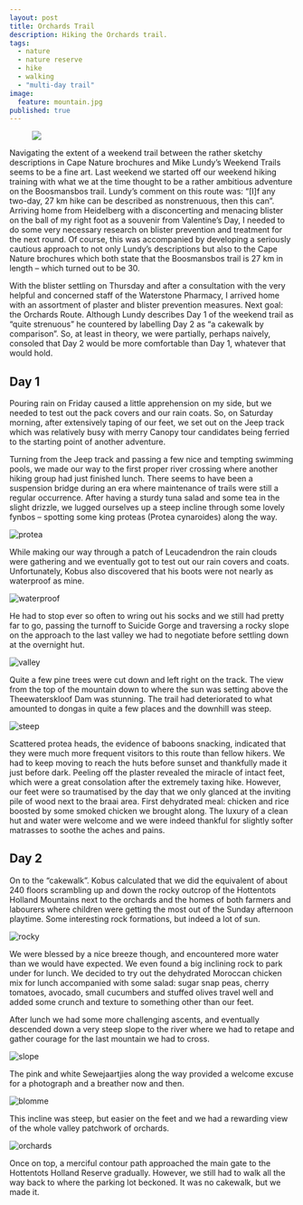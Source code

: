 ```yaml
---
layout: post
title: Orchards Trail
description: Hiking the Orchards trail.
tags: 
  - nature
  - nature reserve
  - hike
  - walking
  - "multi-day trail"
image: 
  feature: mountain.jpg
published: true
---
```



<figure>
<img src="https://lh3.googleusercontent.com/-yGkncmzLTmM/VtH0Rudw1GI/AAAAAAAAQtE/fC6SxHeKTF0/s800-Ic42/IMG_1428.JPG">
</figure>

Navigating the extent of a weekend trail between the rather sketchy descriptions in Cape Nature brochures and Mike Lundy’s Weekend Trails seems to be a fine art. Last weekend we started off our weekend hiking training with what we at the time thought to be a rather ambitious adventure on the Boosmansbos trail. Lundy’s comment on this route was: “[I]f any two-day, 27 km hike can be described as nonstrenuous, then this can”. Arriving home from Heidelberg with a disconcerting and menacing blister on the ball of my right foot as a souvenir from Valentine’s Day, I needed to do some very necessary research on blister prevention and treatment for the next round. Of course, this was accompanied by developing a seriously cautious approach to not only Lundy’s descriptions but also to the Cape Nature brochures which both state that the Boosmansbos trail is 27 km in length – which turned out to be 30.

With the blister settling on Thursday and after a consultation with the very helpful and concerned staff of the Waterstone Pharmacy, I arrived home with an assortment of plaster and blister prevention measures. Next goal: the Orchards Route. Although Lundy describes Day 1 of the weekend trail as “quite strenuous” he countered by labelling Day 2 as “a cakewalk by comparison”. So, at least in theory, we were partially, perhaps naively, consoled that Day 2 would be more comfortable than Day 1, whatever that would hold.

## Day 1
Pouring rain on Friday caused a little apprehension on my side, but we needed to test out the pack covers and our rain coats. So, on Saturday morning, after extensively taping of our feet, we set out on the Jeep track which was relatively busy with merry Canopy tour candidates being ferried to the starting point of another adventure.

Turning from the Jeep track and passing a few nice and tempting swimming pools, we made our way to the first proper river crossing where another hiking group had just finished lunch. There seems to have been a suspension bridge during an era where maintenance of trails were still a regular occurrence. After having a sturdy tuna salad and some tea in the slight drizzle, we lugged ourselves up a steep incline through some lovely fynbos – spotting some king proteas (Protea cynaroides) along the way.

![protea](https://lh3.googleusercontent.com/-P_4hx7yrLZs/VtH0RhjYUMI/AAAAAAAAQtE/gNu9V90DHYM/s800-Ic42/IMG_0427.JPG)

While making our way through a patch of Leucadendron the rain clouds were gathering and we eventually got to test out our rain covers and coats. Unfortunately, Kobus also discovered that his boots were not nearly as waterproof as mine. 

![waterproof](https://lh3.googleusercontent.com/-ShqzEuJ3-Wg/VtH0Rhz6AhI/AAAAAAAAQtE/z783Nf2erVA/s800-Ic42/IMG_0433.JPG)

He had to stop ever so often to wring out his socks and we still had pretty far to go, passing the turnoff to Suicide Gorge and traversing a rocky slope on the approach to the last valley we had to negotiate before settling down at the overnight hut.

![valley](https://lh3.googleusercontent.com/-c8nzMyUytKM/VtH0RlrM35I/AAAAAAAAQtE/ef9kxF6ibxM/s800-Ic42/IMG_0458.JPG)

 Quite a few pine trees were cut down and left right on the track. The view from the top of the mountain down to where the sun was setting above the Theewaterskloof Dam was stunning. The trail had deteriorated to what amounted to dongas in quite a few places and the downhill was steep.

![steep](https://lh3.googleusercontent.com/-mmu4sYAfAZ0/VtH0RiQZ9VI/AAAAAAAAQtE/80Rn6ilZOZo/s800-Ic42/IMG_0466.JPG)

Scattered protea heads, the evidence of baboons snacking, indicated that they were much more frequent visitors to this route than fellow hikers. We had to keep moving to reach the huts before sunset and thankfully made it just before dark. Peeling off the plaster revealed the miracle of intact feet, which were a great consolation after the extremely taxing hike. However, our feet were so traumatised by the day that we only glanced at the inviting pile of wood next to the braai area. First dehydrated meal: chicken and rice boosted by some smoked chicken we brought along. The luxury of a clean hut and water were welcome and we were indeed thankful for slightly softer matrasses to soothe the aches and pains.

## Day 2
On to the “cakewalk”. Kobus calculated that we did the equivalent of about 240 floors scrambling up and down the rocky outcrop of the Hottentots Holland Mountains next to the orchards and the homes of both farmers and labourers where children were getting the most out of the Sunday afternoon playtime. Some interesting rock formations, but indeed a lot of sun.

![rocky](https://lh3.googleusercontent.com/-HZcFcLRRXxw/VtH0RlfETUI/AAAAAAAAQtE/GgFfyPdlCns/s800-Ic42/IMG_0478.JPG)

We were blessed by a nice breeze though, and encountered more water than we would have expected. We even found a big inclining rock to park under for lunch. We decided to try out the dehydrated Moroccan chicken mix for lunch accompanied with some salad: sugar snap peas, cherry tomatoes, avocado, small cucumbers and stuffed olives travel well and added some crunch and texture to something other than our feet.

After lunch we had some more challenging ascents, and eventually descended down a very steep slope to the river where we had to retape and gather courage for the last mountain we had to cross. 

![slope](https://lh3.googleusercontent.com/-dKKZkRLbHwQ/VtH0RsPFXsI/AAAAAAAAQtE/fly10Y1z05Y/s800-Ic42/IMG_0505.JPG)

The pink and white Sewejaartjies along the way provided a welcome excuse for a photograph and a breather now and then. 

![blomme](https://lh3.googleusercontent.com/-m09hwcBzyFo/VtH0RmCyMJI/AAAAAAAAQtE/-_Ajk_wtlJo/s800-Ic42/IMG_0501.JPG)

This incline was steep, but easier on the feet and we had a rewarding view of the whole valley patchwork of orchards. 

![orchards](https://lh3.googleusercontent.com/-EFdld_eA7BA/VtH0Rk248eI/AAAAAAAAQtE/GJEE-T6kN7E/s800-Ic42/IMG_1448.JPG)

Once on top, a merciful contour path approached the main gate to the Hottentots Holland Reserve gradually. However, we still had to walk all the way back to where the parking lot beckoned. It was no cakewalk, but we made it.
